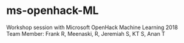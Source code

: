 # ms-openhack-ML
Workshop session with Microsoft OpenHack Machine Learning 2018  
Team Member: Frank R, Meenaski, R, Jeremiah S, KT S, Anan T


